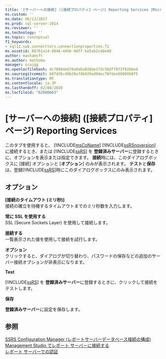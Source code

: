 ```yaml
---
title: '[サーバーへの接続] ([接続プロパティ] ページ) Reporting Services |Microsoft Docs'
ms.custom: ''
ms.date: 06/13/2017
ms.prod: sql-server-2014
ms.reviewer: ''
ms.technology: ''
ms.topic: conceptual
f1_keywords:
- sql12.swb.connecttors.connectionproperties.f1
ms.assetid: 66761a14-d646-44bb-9dff-be5ab2c40e88
author: mashamsft
ms.author: mathoma
manager: craigg
ms.openlocfilehash: dcf8984e678a9aba926be1fdc50dff073f82b6ed
ms.sourcegitcommit: b87d36c46b39af8b929ad94ec707dee8800950f5
ms.translationtype: MT
ms.contentlocale: ja-JP
ms.lasthandoff: 02/08/2020
ms.locfileid: "62808663"
---
```

# <a name="connect-to-server-connection-properties-page-reporting-services"></a>[サーバーへの接続] ([接続プロパティ] ページ) Reporting Services
  このタブを使用すると、 [!INCLUDE[msCoName](../includes/msconame-md.md)] [!INCLUDE[ssRSnoversion](../includes/ssrsnoversion-md.md)] に接続するとき、または [!INCLUDE[ssRS](../includes/ssrs.md)] を **登録済みサーバー**に登録するときに、オプションを表示または指定できます。 **接続**時には、このダイアログボックスに [接続] オプションと [**オプション**] のみが表示されます。 **テスト**と**保存**は、登録[!INCLUDE[ssRS](../includes/ssrs.md)]時にこのダイアログボックスにのみ表示されます。  
  
## <a name="options"></a>オプション  
 **[接続のタイムアウト (ミリ秒)]**  
 接続の確立を待機するタイムアウトまでのミリ秒数を入力します。  
  
 **常に SSL を使用する**  
 SSL (Secure Sockets Layer) を使用して接続します。  
  
 **接続する**  
 一覧表示された値を使用して接続を試行します。  
  
 **オプション**  
 クリックすると、ダイアログが切り替わり、パスワードの保存などの追加のサーバー接続オプションが非表示になります。  
  
 **Test**  
 
  [!INCLUDE[ssRS](../includes/ssrs.md)] を **登録済みサーバー**に登録するときに、クリックして接続をテストします。  
  
 **保存**  
 
  **登録済みサーバー**に設定を保存します。  
  
## <a name="see-also"></a>参照  
 [SSRS Configuration Manager &#40;レポートサーバーデータベース接続の構成&#41;](../../2014/sql-server/install/configure-a-report-server-database-connection-ssrs-configuration-manager.md)   
 [Management Studio でレポート サーバーに接続する](../reporting-services/tools/connect-to-a-report-server-in-management-studio.md)   
 [レポート サーバーでの認証](../reporting-services/security/authentication-with-the-report-server.md)  
  
  
